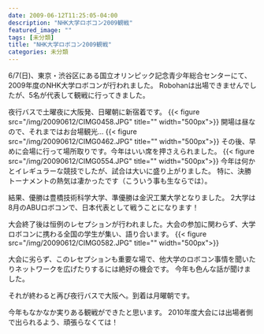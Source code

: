 ```yaml
---
date: 2009-06-12T11:25:05-04:00
description: "NHK大学ロボコン2009観戦"
featured_image: ""
tags: [未分類]
title: "NHK大学ロボコン2009観戦"
categories: 未分類
---
```


6/7(日)、東京・渋谷区にある国立オリンピック記念青少年総合センターにて、2009年度のNHK大学ロボコンが行われました。
Robohanは出場できませんでしたが、5名が代表して観戦に行ってきました。

夜行バスで土曜夜に大阪発、日曜朝に新宿着です。
{{< figure src="/img/20090612/CIMG0458.JPG" title="" width="500px">}}
開場は昼なので、それまではお台場観光…
{{< figure src="/img/20090612/CIMG0462.JPG" title="" width="500px">}}
その後、早めに会場に行って場所取りです。今年はいい席を押さえられました。
{{< figure src="/img/20090612/CIMG0554.JPG" title="" width="500px">}}
今年は何かとイレギュラーな競技でしたが、試合は大いに盛り上がりました。
特に、決勝トーナメントの熱気は凄かったです（こういう事も生ならでは）。

結果、優勝は豊橋技術科学大学、準優勝は金沢工業大学となりました。
2大学は8月のABUロボコンで、日本代表として戦うことになります！

大会終了後は恒例のレセプションが行われました。大会の参加に関わらず、大学ロボコンに携わる全国の学生が集い、語り合います。
{{< figure src="/img/20090612/CIMG0582.JPG" title="" width="500px">}}

大会に劣らず、このレセプションも重要な場で、他大学のロボコン事情を聞いたりネットワークを広げたりするには絶好の機会です。
今年も色んな話が聞けました。

それが終わると再び夜行バスで大阪へ。到着は月曜朝です。

今年もなかなか実りある観戦ができたと思います。
2010年度大会には出場者側で出られるよう、頑張らなくては！
